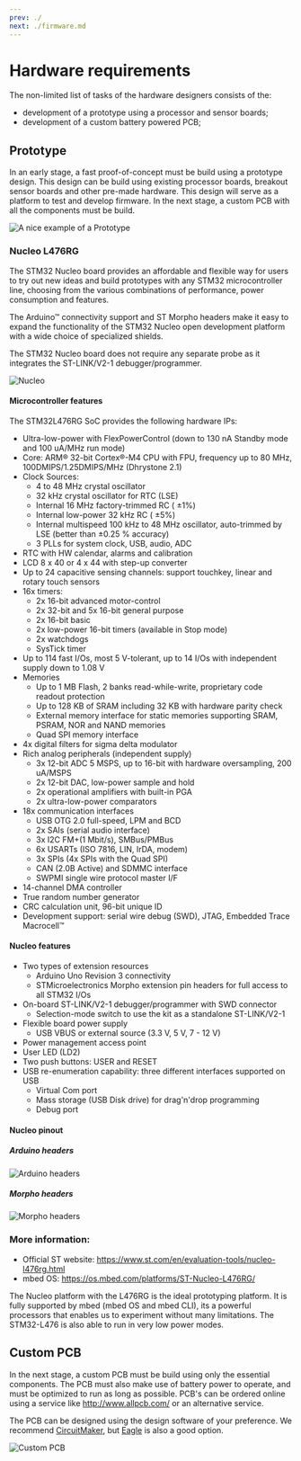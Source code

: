 ```yaml
---
prev: ./
next: ./firmware.md
---
```


# Hardware requirements

The non-limited list of tasks of the hardware designers consists of the:

* development of a prototype using a processor and sensor boards;
* development of a custom battery powered PCB;

## Prototype

In an early stage, a fast proof-of-concept must be build using a prototype design. This design can be build using existing processor boards, breakout sensor boards and other pre-made hardware. This design will serve as a platform to test and develop firmware. In the next stage, a custom PCB with all the components must be build.

![A nice example of a Prototype](./img/prototype.jpg)

### Nucleo L476RG

The STM32 Nucleo board provides an affordable and flexible way for users to try out new ideas and build prototypes with any STM32 microcontroller line, choosing from the various combinations of performance, power consumption and features.

The Arduino™ connectivity support and ST Morpho headers make it easy to expand the functionality of the STM32 Nucleo open development platform with a wide choice of specialized shields.

The STM32 Nucleo board does not require any separate probe as it integrates the ST-LINK/V2-1 debugger/programmer.

![Nucleo](./img/en.nucleo-Lx.jpg)

#### Microcontroller features

The STM32L476RG SoC provides the following hardware IPs:

* Ultra-low-power with FlexPowerControl (down to 130 nA Standby mode and 100 uA/MHz run mode)
* Core: ARM® 32-bit Cortex®-M4 CPU with FPU, frequency up to 80 MHz, 100DMIPS/1.25DMIPS/MHz (Dhrystone 2.1)
* Clock Sources:
  * 4 to 48 MHz crystal oscillator
  * 32 kHz crystal oscillator for RTC (LSE)
  * Internal 16 MHz factory-trimmed RC ( ±1%)
  * Internal low-power 32 kHz RC ( ±5%)
  * Internal multispeed 100 kHz to 48 MHz oscillator, auto-trimmed by LSE (better than ±0.25 % accuracy)
  * 3 PLLs for system clock, USB, audio, ADC
* RTC with HW calendar, alarms and calibration
* LCD 8 x 40 or 4 x 44 with step-up converter
* Up to 24 capacitive sensing channels: support touchkey, linear and rotary touch sensors
* 16x timers:
  * 2x 16-bit advanced motor-control
  * 2x 32-bit and 5x 16-bit general purpose
  * 2x 16-bit basic
  * 2x low-power 16-bit timers (available in Stop mode)
  * 2x watchdogs
  * SysTick timer
* Up to 114 fast I/Os, most 5 V-tolerant, up to 14 I/Os with independent supply down to 1.08 V
* Memories
  * Up to 1 MB Flash, 2 banks read-while-write, proprietary code readout protection
  * Up to 128 KB of SRAM including 32 KB with hardware parity check
  * External memory interface for static memories supporting SRAM, PSRAM, NOR and NAND memories
  * Quad SPI memory interface
* 4x digital filters for sigma delta modulator
* Rich analog peripherals (independent supply)
  * 3x 12-bit ADC 5 MSPS, up to 16-bit with hardware oversampling, 200 uA/MSPS
  * 2x 12-bit DAC, low-power sample and hold
  * 2x operational amplifiers with built-in PGA
  * 2x ultra-low-power comparators
* 18x communication interfaces
  * USB OTG 2.0 full-speed, LPM and BCD
  * 2x SAIs (serial audio interface)
  * 3x I2C FM+(1 Mbit/s), SMBus/PMBus
  * 6x USARTs (ISO 7816, LIN, IrDA, modem)
  * 3x SPIs (4x SPIs with the Quad SPI)
  * CAN (2.0B Active) and SDMMC interface
  * SWPMI single wire protocol master I/F
* 14-channel DMA controller
* True random number generator
* CRC calculation unit, 96-bit unique ID
* Development support: serial wire debug (SWD), JTAG, Embedded Trace Macrocell™

#### Nucleo features

* Two types of extension resources
  * Arduino Uno Revision 3 connectivity
  * STMicroelectronics Morpho extension pin headers for full access to all STM32 I/Os
* On-board ST-LINK/V2-1 debugger/programmer with SWD connector
  * Selection-mode switch to use the kit as a standalone ST-LINK/V2-1
* Flexible board power supply
  * USB VBUS or external source (3.3 V, 5 V, 7 - 12 V)
* Power management access point
* User LED (LD2)
* Two push buttons: USER and RESET
* USB re-enumeration capability: three different interfaces supported on USB
  * Virtual Com port
  * Mass storage (USB Disk drive) for drag'n'drop programming
  * Debug port

#### Nucleo pinout

##### Arduino headers

![Arduino headers](./img/nucleo_l476rg_arduino.png)

##### Morpho headers

![Morpho headers](./img/nucleo_l476rg_morpho.png)

### More information:

 * Official ST website: https://www.st.com/en/evaluation-tools/nucleo-l476rg.html
 * mbed OS: https://os.mbed.com/platforms/ST-Nucleo-L476RG/

The Nucleo platform with the L476RG is the ideal prototyping platform. It is fully supported by mbed (mbed OS and mbed CLI), its a powerful processors that enables us to experiment without many limitations. The STM32-L476 is also able to run in very low power modes.

## Custom PCB

In the next stage, a custom PCB must be build using only the essential components. The PCB must also make use of battery power to operate, and must be optimized to run as long as possible. PCB's can be ordered online using a service like http://www.allpcb.com/ or an alternative service.

The PCB can be designed using the design software of your preference. We recommend [CircuitMaker](https://circuitmaker.com/), but [Eagle](https://www.autodesk.com/products/eagle/overview) is also a good option.

![Custom PCB](./img/custom_pcb.png)